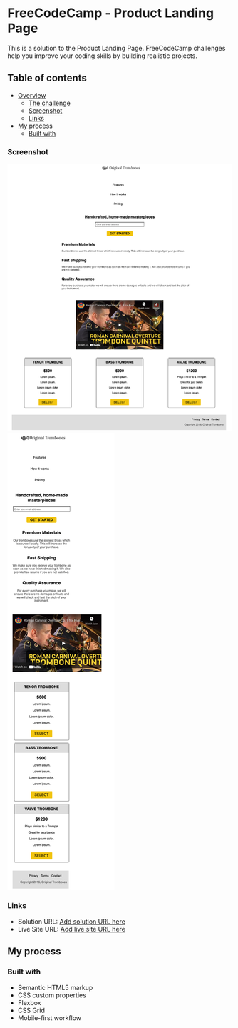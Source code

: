 # FreeCodeCamp - Product Landing Page

This is a solution to the Product Landing Page. FreeCodeCamp challenges help you improve your coding skills by building realistic projects.

## Table of contents

- [Overview](#overview)
  - [The challenge](#the-challenge)
  - [Screenshot](#screenshot)
  - [Links](#links)
- [My process](#my-process)
  - [Built with](#built-with)

### Screenshot

![](https://github.com/MarcBHaidar/FreeCodeCamp-HTML-CSS/blob/main/project-3-Product%20landing%20page/images/desktop-screenshot.jpg)
![](https://github.com/MarcBHaidar/FreeCodeCamp-HTML-CSS/blob/main/project-3-Product%20landing%20page/images/mobile-screenshot.jpg)




### Links

- Solution URL: [Add solution URL here](https://your-solution-url.com)
- Live Site URL: [Add live site URL here](https://your-live-site-url.com)

## My process

### Built with

- Semantic HTML5 markup
- CSS custom properties
- Flexbox
- CSS Grid
- Mobile-first workflow
